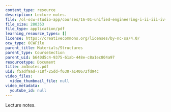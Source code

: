 ```yaml
---
content_type: resource
description: Lecture notes.
file: /ol-ocw-studio-app/courses/16-01-unified-engineering-i-ii-iii-iv-fall-2005-spring-2006/f5adf9ad718f25ddf630a140672fd94c_zm3notes.pdf
file_size: 280353
file_type: application/pdf
learning_resource_types: []
license: https://creativecommons.org/licenses/by-nc-sa/4.0/
ocw_type: OCWFile
parent_title: Materials/Structures
parent_type: CourseSection
parent_uid: b640d5c4-9375-61ab-448e-c8a1ec804a97
resourcetype: Document
title: zm3notes.pdf
uid: f5adf9ad-718f-25dd-f630-a140672fd94c
video_files:
  video_thumbnail_file: null
video_metadata:
  youtube_id: null
---
```

Lecture notes.